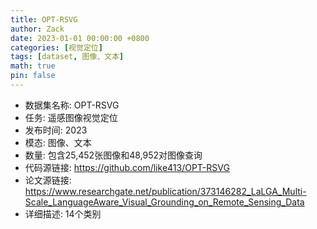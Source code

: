 ```yaml
---
title: OPT-RSVG
author: Zack
date: 2023-01-01 00:00:00 +0800
categories: [视觉定位]
tags: [dataset, 图像、文本]
math: true
pin: false
---
```

- 数据集名称: OPT-RSVG
- 任务: 遥感图像视觉定位
- 发布时间: 2023
- 模态: 图像、文本
- 数量: 包含25,452张图像和48,952对图像查询
- 代码源链接: https://github.com/like413/OPT-RSVG
- 论文源链接: https://www.researchgate.net/publication/373146282_LaLGA_Multi-Scale_LanguageAware_Visual_Grounding_on_Remote_Sensing_Data
- 详细描述: 14个类别

